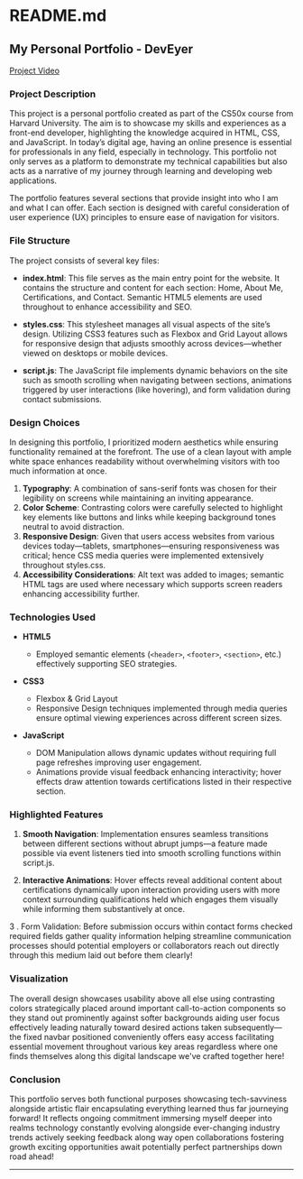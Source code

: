 # README.md

## My Personal Portfolio - DevEyer

[Project Video](https://youtu.be/idLEY2lGxw0)

### Project Description

This project is a personal portfolio created as part of the CS50x course from Harvard University. The aim is to showcase my skills and experiences as a front-end developer, highlighting the knowledge acquired in HTML, CSS, and JavaScript. In today’s digital age, having an online presence is essential for professionals in any field, especially in technology. This portfolio not only serves as a platform to demonstrate my technical capabilities but also acts as a narrative of my journey through learning and developing web applications.

The portfolio features several sections that provide insight into who I am and what I can offer. Each section is designed with careful consideration of user experience (UX) principles to ensure ease of navigation for visitors.

### File Structure

The project consists of several key files:

- **index.html**: This file serves as the main entry point for the website. It contains the structure and content for each section: Home, About Me, Certifications, and Contact. Semantic HTML5 elements are used throughout to enhance accessibility and SEO.

- **styles.css**: This stylesheet manages all visual aspects of the site’s design. Utilizing CSS3 features such as Flexbox and Grid Layout allows for responsive design that adjusts smoothly across devices—whether viewed on desktops or mobile devices.

- **script.js**: The JavaScript file implements dynamic behaviors on the site such as smooth scrolling when navigating between sections, animations triggered by user interactions (like hovering), and form validation during contact submissions.

### Design Choices

In designing this portfolio, I prioritized modern aesthetics while ensuring functionality remained at the forefront. The use of a clean layout with ample white space enhances readability without overwhelming visitors with too much information at once.

1. **Typography**: A combination of sans-serif fonts was chosen for their legibility on screens while maintaining an inviting appearance.
2. **Color Scheme**: Contrasting colors were carefully selected to highlight key elements like buttons and links while keeping background tones neutral to avoid distraction.
3. **Responsive Design**: Given that users access websites from various devices today—tablets, smartphones—ensuring responsiveness was critical; hence CSS media queries were implemented extensively throughout styles.css.
4. **Accessibility Considerations**: Alt text was added to images; semantic HTML tags are used where necessary which supports screen readers enhancing accessibility further.

### Technologies Used

- **HTML5**
  - Employed semantic elements (`<header>`, `<footer>`, `<section>`, etc.) effectively supporting SEO strategies.

- **CSS3**
  - Flexbox & Grid Layout
  - Responsive Design techniques implemented through media queries ensure optimal viewing experiences across different screen sizes.

- **JavaScript**
  - DOM Manipulation allows dynamic updates without requiring full page refreshes improving user engagement.
  - Animations provide visual feedback enhancing interactivity; hover effects draw attention towards certifications listed in their respective section.

### Highlighted Features

1. **Smooth Navigation**: Implementation ensures seamless transitions between different sections without abrupt jumps—a feature made possible via event listeners tied into smooth scrolling functions within script.js.

2. **Interactive Animations**:
   Hover effects reveal additional content about certifications dynamically upon interaction providing users with more context surrounding qualifications held which engages them visually while informing them substantively at once.

3 . Form Validation:
   Before submission occurs within contact forms checked required fields gather quality information helping streamline communication processes should potential employers or collaborators reach out directly through this medium laid out before them clearly!

### Visualization

The overall design showcases usability above all else using contrasting colors strategically placed around important call-to-action components so they stand out prominently against softer backgrounds aiding user focus effectively leading naturally toward desired actions taken subsequently—the fixed navbar positioned conveniently offers easy access facilitating essential movement throughout various key areas regardless where one finds themselves along this digital landscape we've crafted together here!

### Conclusion

This portfolio serves both functional purposes showcasing tech-savviness alongside artistic flair encapsulating everything learned thus far journeying forward! It reflects ongoing commitment immersing myself deeper into realms technology constantly evolving alongside ever-changing industry trends actively seeking feedback along way open collaborations fostering growth exciting opportunities await potentially perfect partnerships down road ahead!

---
